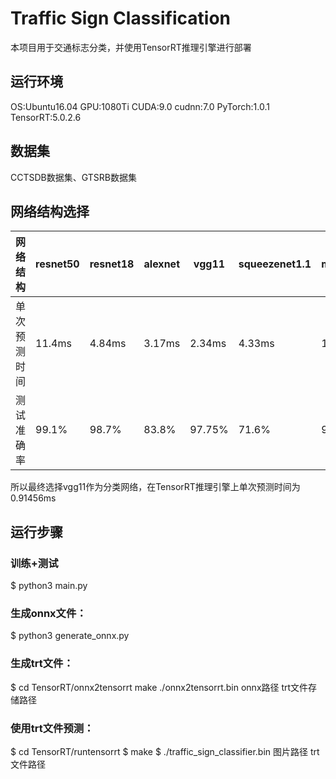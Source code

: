 # Traffic Sign Classification
本项目用于交通标志分类，并使用TensorRT推理引擎进行部署

## 运行环境
OS:Ubuntu16.04 
GPU:1080Ti 
CUDA:9.0 
cudnn:7.0 
PyTorch:1.0.1
TensorRT:5.0.2.6
## 数据集
CCTSDB数据集、GTSRB数据集  
## 网络结构选择
| 网络结构 | resnet50 | resnet18 | alexnet | vgg11 | squeezenet1.1 |  mobilenetv2 |
| ------ | ------ | ------ | ------ | ------ | ------ | ------ |
| 单次预测时间 | 11.4ms | 4.84ms | 3.17ms | 2.34ms | 4.33ms | 10.27ms | 
| 测试准确率 | 99.1% | 98.7% | 83.8% | 97.75% | 71.6%  | 95.54% | 

所以最终选择vgg11作为分类网络，在TensorRT推理引擎上单次预测时间为0.91456ms  
## 运行步骤
### 训练+测试
$ python3 main.py
### 生成onnx文件：
$ python3 generate_onnx.py
### 生成trt文件：
$ cd TensorRT/onnx2tensorrt
make
./onnx2tensorrt.bin onnx路径 trt文件存储路径
### 使用trt文件预测：
$ cd TensorRT/runtensorrt
$ make
$ ./traffic_sign_classifier.bin 图片路径 trt文件路径  
